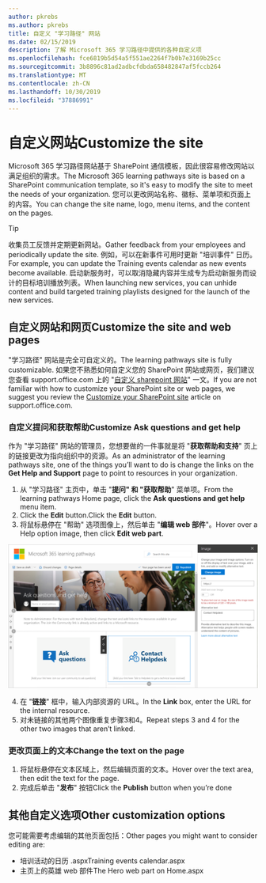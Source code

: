 ```yaml
---
author: pkrebs
ms.author: pkrebs
title: 自定义 "学习路径" 网站
ms.date: 02/15/2019
description: 了解 Microsoft 365 学习路径中提供的各种自定义项
ms.openlocfilehash: fce6819b5d54a5f551ae2264f7b0b7e3169b25cc
ms.sourcegitcommit: 3b8896c81ad2adbcfdbda658482847af5fccb264
ms.translationtype: MT
ms.contentlocale: zh-CN
ms.lasthandoff: 10/30/2019
ms.locfileid: "37886991"
---
```

# <a name="customize-the-site"></a><span data-ttu-id="c44ca-103">自定义网站</span><span class="sxs-lookup"><span data-stu-id="c44ca-103">Customize the site</span></span>

<span data-ttu-id="c44ca-104">Microsoft 365 学习路径网站基于 SharePoint 通信模板，因此很容易修改网站以满足组织的需求。</span><span class="sxs-lookup"><span data-stu-id="c44ca-104">The Microsoft 365 learning pathways site is based on a SharePoint communication template, so it's easy to modify the site to meet the needs of your organization.</span></span> <span data-ttu-id="c44ca-105">您可以更改网站名称、徽标、菜单项和页面上的内容。</span><span class="sxs-lookup"><span data-stu-id="c44ca-105">You can change the site name, logo, menu items, and the content on the pages.</span></span> 

> [!TIP]
> <span data-ttu-id="c44ca-106">收集员工反馈并定期更新网站。</span><span class="sxs-lookup"><span data-stu-id="c44ca-106">Gather feedback from your employees and periodically update the site.</span></span> <span data-ttu-id="c44ca-107">例如，可以在新事件可用时更新 "培训事件" 日历。</span><span class="sxs-lookup"><span data-stu-id="c44ca-107">For example, you can update the Training events calendar as new events become available.</span></span> <span data-ttu-id="c44ca-108">启动新服务时，可以取消隐藏内容并生成专为启动新服务而设计的目标培训播放列表。</span><span class="sxs-lookup"><span data-stu-id="c44ca-108">When launching new services, you can unhide content and build targeted training playlists designed for the launch of the new services.</span></span> 

## <a name="customize-the-site-and-web-pages"></a><span data-ttu-id="c44ca-109">自定义网站和网页</span><span class="sxs-lookup"><span data-stu-id="c44ca-109">Customize the site and web pages</span></span>

<span data-ttu-id="c44ca-110">"学习路径" 网站是完全可自定义的。</span><span class="sxs-lookup"><span data-stu-id="c44ca-110">The learning pathways site is fully customizable.</span></span> <span data-ttu-id="c44ca-111">如果您不熟悉如何自定义您的 SharePoint 网站或网页，我们建议您查看 support.office.com 上的 "[自定义 sharepoint 网站](https://support.office.com/en-us/article/customize-your-sharepoint-site-320b43e5-b047-4fda-8381-f61e8ac7f59b)" 一文。</span><span class="sxs-lookup"><span data-stu-id="c44ca-111">If you are not familiar with how to customize your SharePoint site or web pages, we suggest you review the [Customize your SharePoint site](https://support.office.com/en-us/article/customize-your-sharepoint-site-320b43e5-b047-4fda-8381-f61e8ac7f59b) article on support.office.com.</span></span> 

### <a name="customize-ask-questions-and-get-help"></a><span data-ttu-id="c44ca-112">自定义提问和获取帮助</span><span class="sxs-lookup"><span data-stu-id="c44ca-112">Customize Ask questions and get help</span></span>

<span data-ttu-id="c44ca-113">作为 "学习路径" 网站的管理员，您想要做的一件事就是将 "**获取帮助和支持**" 页上的链接更改为指向组织中的资源。</span><span class="sxs-lookup"><span data-stu-id="c44ca-113">As an administrator of the learning pathways site, one of the things you’ll want to do is change the links on the **Get Help and Support** page to point to resources in your organization.</span></span> 

1.  <span data-ttu-id="c44ca-114">从 "学习路径" 主页中，单击 "**提问" 和 "获取帮助**" 菜单项。</span><span class="sxs-lookup"><span data-stu-id="c44ca-114">From the learning pathways Home page, click the **Ask questions and get help** menu item.</span></span>
2.  <span data-ttu-id="c44ca-115">Click the **Edit** button.</span><span class="sxs-lookup"><span data-stu-id="c44ca-115">Click the **Edit** button.</span></span>
3.  <span data-ttu-id="c44ca-116">将鼠标悬停在 "帮助" 选项图像上，然后单击 "**编辑 web 部件**"。</span><span class="sxs-lookup"><span data-stu-id="c44ca-116">Hover over a Help option image, then click **Edit web part**.</span></span>

![cg-edithelp](media/cg-edithelp.png)

4.  <span data-ttu-id="c44ca-118">在 "**链接**" 框中，输入内部资源的 URL。</span><span class="sxs-lookup"><span data-stu-id="c44ca-118">In the **Link** box, enter the URL for the internal resource.</span></span> 
5.  <span data-ttu-id="c44ca-119">对未链接的其他两个图像重复步骤3和4。</span><span class="sxs-lookup"><span data-stu-id="c44ca-119">Repeat steps 3 and 4 for the other two images that aren’t linked.</span></span>

### <a name="change-the-text-on-the-page"></a><span data-ttu-id="c44ca-120">更改页面上的文本</span><span class="sxs-lookup"><span data-stu-id="c44ca-120">Change the text on the page</span></span>

1. <span data-ttu-id="c44ca-121">将鼠标悬停在文本区域上，然后编辑页面的文本。</span><span class="sxs-lookup"><span data-stu-id="c44ca-121">Hover over the text area, then edit the text for the page.</span></span> 
2. <span data-ttu-id="c44ca-122">完成后单击 "**发布**" 按钮</span><span class="sxs-lookup"><span data-stu-id="c44ca-122">Click the **Publish** button when you’re done</span></span>

## <a name="other-customization-options"></a><span data-ttu-id="c44ca-123">其他自定义选项</span><span class="sxs-lookup"><span data-stu-id="c44ca-123">Other customization options</span></span>
<span data-ttu-id="c44ca-124">您可能需要考虑编辑的其他页面包括：</span><span class="sxs-lookup"><span data-stu-id="c44ca-124">Other pages you might want to consider editing are:</span></span>

- <span data-ttu-id="c44ca-125">培训活动的日历 .aspx</span><span class="sxs-lookup"><span data-stu-id="c44ca-125">Training events calendar.aspx</span></span>
- <span data-ttu-id="c44ca-126">主页上的英雄 web 部件</span><span class="sxs-lookup"><span data-stu-id="c44ca-126">The Hero web part on Home.aspx</span></span>

